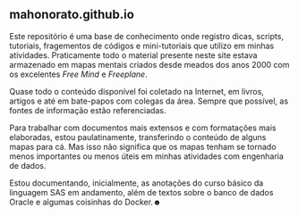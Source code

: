 ## mahonorato.github.io

Este repositório é uma base de conhecimento onde registro dicas, scripts, tutoriais, fragementos de códigos e mini-tutoriais que utilizo em minhas atividades. Praticamente todo o material presente neste site estava armazenado em mapas mentais criados desde meados dos anos 2000 com os excelentes *Free Mind* e *Freeplane*.

Quase todo o conteúdo disponível foi coletado na Internet, em livros, artigos e até em bate-papos com colegas da área. Sempre que possível, as fontes de informação estão referenciadas.

Para trabalhar com documentos mais extensos e com formatações mais elaboradas, estou paulatinamente, transferindo o conteúdo de alguns mapas para cá. Mas isso não significa que os mapas tenham se tornado menos importantes ou menos úteis em minhas atividades com engenharia de dados.

Estou documentando, inicialmente, as anotações do curso básico da linguagem SAS em andamento, além de textos sobre o banco de dados Oracle e algumas coisinhas do Docker.☻
